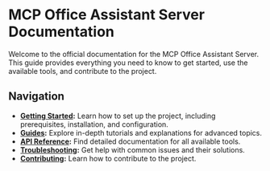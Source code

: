 # MCP Office Assistant Server Documentation

Welcome to the official documentation for the MCP Office Assistant Server. This guide provides everything you need to know to get started, use the available tools, and contribute to the project.

## Navigation

- **[Getting Started](getting-started.md):** Learn how to set up the project, including prerequisites, installation, and configuration.
- **[Guides](guides/):** Explore in-depth tutorials and explanations for advanced topics.
- **[API Reference](api-reference/):** Find detailed documentation for all available tools.
- **[Troubleshooting](troubleshooting.md):** Get help with common issues and their solutions.
- **[Contributing](contributing.md):** Learn how to contribute to the project.